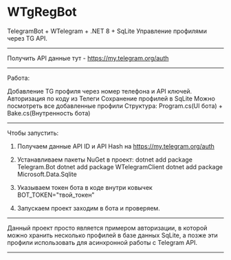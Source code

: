 ﻿# WTgRegBot

TelegramBot + WTelegram + .NET 8 + SqLite
Управление профилями через TG API. 

---

Получить API данные тут - https://my.telegram.org/auth

---
Работа:

Добавление TG профиля через номер телефона и API ключей.
Авторизация по коду из Телеги
Сохранение профилей в SqLite
Можно посмотреть все добавленные профили
Структура: Program.cs(UI бота) + Bake.cs(Внутренность бота) 

---

Чтобы запустить:

1. Получаем данные API ID и API Hash на https://my.telegram.org/auth

2. Устанавливаем пакеты NuGet в проект:
dotnet add package Telegram.Bot
dotnet add package WTelegramClient
dotnet add package Microsoft.Data.Sqlite

3. Указываем токен бота в коде внутри ковычек
BOT_TOKEN="твой_токен"

4. Запускаем проект заходим в бота и проверяем. 

---

Данный проект просто является примером авторизации, в которой можно хранить несколько профилей в базе данных SqLite, а позже эти профили использовать для асинхронной работы с Telegram API.

---